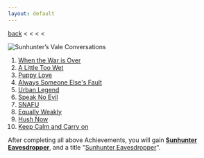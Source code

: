 ```yaml
---
layout: default
---
```


[back](../) < < < <

![Sunhunter’s Vale Conversations](sunhunters-vale-conversations.jpg)
1. [When the War is Over](https://youtu.be/EJI3OU04dOc)
2. [A Little Too Wet](https://youtu.be/lfXJSC5c2X8)
3. [Puppy Love](https://youtu.be/9f1sbUWUDvY)
4. [Always Someone Else's Fault](https://youtu.be/ZMImZSPnBzI)
5. [Urban Legend](https://youtu.be/JJmNyzEsXY8)
6. [Speak No Evil](https://youtu.be/eJXKIvSE-3E)
7. [SNAFU](https://youtu.be/OWnfj-Z04dk)
8. [Equally Weakly](https://youtu.be/KED9NU6qj9w)
9. [Hush Now](https://youtu.be/qLH0GfrzGyw)
10. [Keep Calm and Carry on](https://youtu.be/G-GlGKYWtf0)

After completing all above Achievements, you will gain [**Sunhunter Eavesdropper**](https://www.aurakingdom-db.com/achievement/323-sunhunter-eavesdropper), and a title "[Sunhunter Eavesdropper](https://www.aurakingdom-db.com/title/1290-sunhunter-eavesdropper)".
